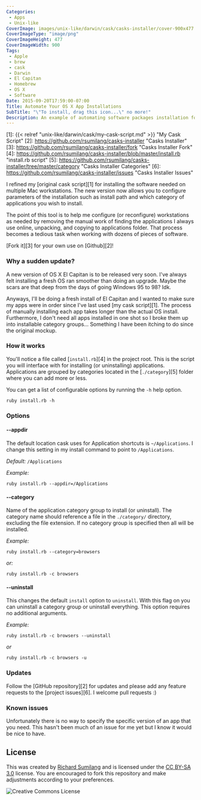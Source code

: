 ```yaml
---
Categories:
 - Apps
 - Unix-like
CoverImage: images/unix-like/darwin/cask/casks-installer/cover-900x477.png
CoverImageType: "image/png"
CoverImageHeight: 477
CoverImageWidth: 900
Tags:
 - Apple
 - brew
 - cask
 - Darwin
 - El Capitan
 - Homebrew
 - OS X
 - Software
Date: 2015-09-20T17:59:00-07:00
Title: Automate Your OS X App Installations
SubTitle: "\"To install, drag this icon...\" no more!"
Description: An example of automating software packages installation for Mac OS X using Homebrew and Cask.
---
```


[1]: {{< relref "unix-like/darwin/cask/my-cask-script.md" >}} "My Cask Script"
[2]: https://github.com/rsumilang/casks-installer "Casks Installer"
[3]: https://github.com/rsumilang/casks-installer/fork "Casks Installer Fork"
[4]: https://github.com/rsumilang/casks-installer/blob/master/install.rb "install.rb script"
[5]: https://github.com/rsumilang/casks-installer/tree/master/category "Casks Installer Categories"
[6]: https://github.com/rsumilang/casks-installer/issues "Casks Installer Issues"

I refined my [original cask script][1] for installing the software needed on
multiple Mac workstations. The new version now allows you to configure parameters of
the installation such as install path and which category of applications you
wish to install.

The point of this tool is to help me configure (or reconfigure) workstations as
needed by removing the manual work of finding the applications I always use
online, unpacking, and copying to applications folder. That process becomes a
tedious task when working with dozens of pieces of software.

[Fork it][3] for your own use on [Github][2]!

<!--more-->

### Why a sudden update?

A new version of OS X El Capitan is to be released very soon. I've always felt
installing a fresh OS ran smoother than doing an upgrade. Maybe the scars are
that deep from the days of going Windows 95 to 98? Idk.

Anyways, I'll be doing a fresh install of El Capitan and I wanted to make sure
my apps were in order since I've last used [my cask script][1]. The process of
manually installing each app takes longer than the actual OS install.
Furthermore, I don't need all apps installed in one shot so I broke them up into
installable category groups... Something I have been itching to do since the
original mockup.

### How it works

You'll notice a file called [`install.rb`][4] in the project root. This is the
script you will interface with for installing (or uninstalling) applications.
Applications are grouped by categories located in the [`./category`][5] folder
where you can add more or less.

You can get a list of configurable options by running the `-h` help option.

<pre><code class="language-bash">ruby install.rb -h</code></pre>

### Options

#### --appdir

The default location cask uses for Application shortcuts is `~/Applications`. I
change this setting in my install command to point to `/Applications`.

*Default:* `/Applications`

*Example:*

<pre><code class="language-bash">ruby install.rb --appdir=/Applications</code></pre>

#### --category

Name of the application category group to install (or uninstall). The category
name should reference a file in the `./category/` directory, excluding the file
extension. If no category group is specified then all will be installed.

*Example:*

<pre><code class="language-bash">ruby install.rb --category=browsers</code></pre>

*or:*

<pre><code class="language-bash">ruby install.rb -c browsers</code></pre>

#### --uninstall

This changes the default `install` option to `uninstall`. With this flag on you
can uninstall a category group or uninstall everything. This option requires no additional arguments.

*Example:*

<pre><code class="language-bash">ruby install.rb -c browsers --uninstall</code></pre>

*or*

<pre><code class="language-bash">ruby install.rb -c browsers -u</code></pre>

### Updates

Follow the [GitHub repository][2] for updates and please add any feature
requests to the [project issues][6]. I welcome pull requests :)

### Known issues

Unfortunately there is no way to specify the specific version of an app that you
need. This hasn't been much of an issue for me yet but I know it would be nice
to have.

## License

This was created by [Richard Sumilang](http://richardsumilang.com/) and is
licensed under the [CC BY-SA 3.0](http://creativecommons.org/licenses/by-sa/3.0/)
license. You are encouraged to fork this repository and make adjustments
according to your preferences.

![Creative Commons License](http://i.creativecommons.org/l/by-sa/3.0/88x31.png)
